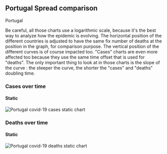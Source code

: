 ## Portugal Spread comparison 

Portugal



Be careful, all those charts use a logarithmic scale, because it's the best way to analyze how the epidemic is evolving. 
The horizontal position of the different countries is adjusted to have the same fix number of deaths at the position in the graph, for comparison purpose.
The vertical position of the different curves is of course impacted too.
"Cases" charts are even more affected too because they use the same time offset that is used for "deaths".
The only important thing to look at in those charts is the slope of the curve : the steeper the curve, the shorter the "cases" and "deaths" doubling time.


 
### Cases over time
 
#### Static
![Portugal covid-19 cases static chart](https://raw.githubusercontent.com/madlag/coronavirus_study/master/notebooks/graphs/2020-03-20/countries/Portugal/2020-03-20_Portugal_deaths.png "Portugal covid-19 cases static chart")   

 
### Deaths over time
 
#### Static
![Portugal covid-19 deaths static chart](https://raw.githubusercontent.com/madlag/coronavirus_study/master/notebooks/graphs/2020-03-20/countries/Portugal/2020-03-20_Portugal_deaths.png "Portugal covid-19 deaths static chart")   

